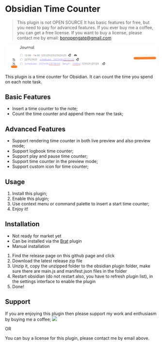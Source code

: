 # Obsidian Time Counter

> This plugin is not OPEN SOURCE
> It has basic features for free, but you need to pay for advanced features.
> If you ever buy me a coffee, you can get a free license.
> If you want to buy a license, please contact me by email: bonopengate@gmail.com

![img.png](img.png)

This plugin is a time counter for Obsidian. It can count the time you spend on each note task.

## Basic Features

- Insert a time counter to the note;
- Count the time counter and append them near the task;

## Advanced Features

- Support rendering time counter in both live preview and also preview mode;
- Support logbook time counter;
- Support play and pause time counter;
- Support time counter in the preview mode;
- Support custom icon for time counter;

## Usage

1. Install this plugin;
2. Enable this plugin;
3. Use context menu or command palette to insert a start time counter;
4. Enjoy it!

## Installation

- Not ready for market yet
- Can be installed via the [Brat](https://github.com/TfTHacker/obsidian42-brat) plugin
- Manual installation

1. Find the release page on this github page and click
2. Download the latest release zip file
3. Unzip it, copy the unzipped folder to the obsidian plugin folder, make sure there are main.js and manifest.json files
   in the folder
4. Restart obsidian (do not restart also, you have to refresh plugin list), in the settings interface to enable the
   plugin
5. Done!

## Support

If you are enjoying this plugin then please support my work and enthusiasm by buying me a coffee;
<a href="https://www.buymeacoffee.com/boninall"><img src="https://img.buymeacoffee.com/button-api/?text=Buy me a coffee&emoji=&slug=boninall&button_colour=6495ED&font_colour=ffffff&font_family=Lato&outline_colour=000000&coffee_colour=FFDD00"></a>

OR

You can buy a license for this plugin, please contact me by email above.

